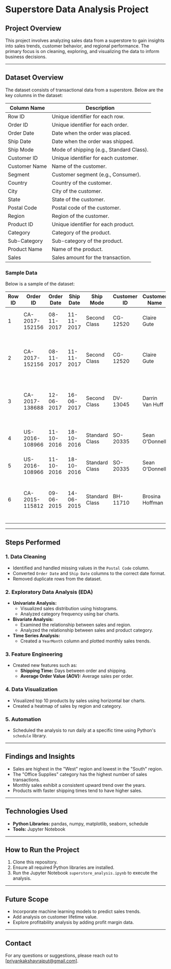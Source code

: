 # Superstore Data Analysis Project

## Project Overview
This project involves analyzing sales data from a superstore to gain insights into sales trends, customer behavior, and regional performance. The primary focus is on cleaning, exploring, and visualizing the data to inform business decisions.

---

## Dataset Overview
The dataset consists of transactional data from a superstore. Below are the key columns in the dataset:

| Column Name     | Description                              |
|-----------------|------------------------------------------|
| Row ID          | Unique identifier for each row.         |
| Order ID        | Unique identifier for each order.       |
| Order Date      | Date when the order was placed.         |
| Ship Date       | Date when the order was shipped.        |
| Ship Mode       | Mode of shipping (e.g., Standard Class).|
| Customer ID     | Unique identifier for each customer.    |
| Customer Name   | Name of the customer.                   |
| Segment         | Customer segment (e.g., Consumer).      |
| Country         | Country of the customer.                |
| City            | City of the customer.                   |
| State           | State of the customer.                  |
| Postal Code     | Postal code of the customer.            |
| Region          | Region of the customer.                 |
| Product ID      | Unique identifier for each product.     |
| Category        | Category of the product.                |
| Sub-Category    | Sub-category of the product.            |
| Product Name    | Name of the product.                    |
| Sales           | Sales amount for the transaction.       |

### Sample Data
Below is a sample of the dataset:

| Row ID | Order ID        | Order Date | Ship Date | Ship Mode       | Customer ID | Customer Name      | Segment     | Country       | City          | State       | Postal Code | Region | Product ID       | Category        | Sub-Category | Product Name                                                            | Sales   |
|--------|-----------------|------------|-----------|-----------------|-------------|--------------------|-------------|---------------|---------------|-------------|-------------|--------|------------------|-----------------|-------------|------------------------------------------------------------------------|---------|
| 1      | CA-2017-152156 | 08-11-2017 | 11-11-2017 | Second Class    | CG-12520    | Claire Gute       | Consumer    | United States | Henderson     | Kentucky    | 42420       | South  | FUR-BO-10001798  | Furniture       | Bookcases   | Bush Somerset Collection Bookcase                                     | 261.96  |
| 2      | CA-2017-152156 | 08-11-2017 | 11-11-2017 | Second Class    | CG-12520    | Claire Gute       | Consumer    | United States | Henderson     | Kentucky    | 42420       | South  | FUR-CH-10000454  | Furniture       | Chairs      | Hon Deluxe Fabric Upholstered Stacking Chairs, Rounded Back           | 731.94  |
| 3      | CA-2017-138688 | 12-06-2017 | 16-06-2017 | Second Class    | DV-13045    | Darrin Van Huff   | Corporate   | United States | Los Angeles   | California  | 90036       | West   | OFF-LA-10000240  | Office Supplies | Labels      | Self-Adhesive Address Labels for Typewriters by Universal             | 14.62   |
| 4      | US-2016-108966 | 11-10-2016 | 18-10-2016 | Standard Class  | SO-20335    | Sean O'Donnell    | Consumer    | United States | Fort Lauderdale| Florida     | 33311       | South  | FUR-TA-10000577  | Furniture       | Tables      | Bretford CR4500 Series Slim Rectangular Table                         | 957.58  |
| 5      | US-2016-108966 | 11-10-2016 | 18-10-2016 | Standard Class  | SO-20335    | Sean O'Donnell    | Consumer    | United States | Fort Lauderdale| Florida     | 33311       | South  | OFF-ST-10000760  | Office Supplies | Storage     | Eldon Fold 'N Roll Cart System                                        | 22.37   |
| 6      | CA-2015-115812 | 09-06-2015 | 14-06-2015 | Standard Class  | BH-11710    | Brosina Hoffman   | Consumer    | United States | Los Angeles   | California  | 90032       | West   | FUR-FU-10001487  | Furniture       | Furnishings | Eldon Expressions Wood and Plastic Desk Accessories, Cherry Wood      | 48.86   |

---

## Steps Performed

### 1. Data Cleaning
- Identified and handled missing values in the `Postal Code` column.
- Converted `Order Date` and `Ship Date` columns to the correct date format.
- Removed duplicate rows from the dataset.

### 2. Exploratory Data Analysis (EDA)
- **Univariate Analysis:**
  - Visualized sales distribution using histograms.
  - Analyzed category frequency using bar charts.
- **Bivariate Analysis:**
  - Examined the relationship between sales and region.
  - Analyzed the relationship between sales and product category.
- **Time Series Analysis:**
  - Created a `YearMonth` column and plotted monthly sales trends.

### 3. Feature Engineering
- Created new features such as:
  - **Shipping Time:** Days between order and shipping.
  - **Average Order Value (AOV):** Average sales per order.

### 4. Data Visualization
- Visualized top 10 products by sales using horizontal bar charts.
- Created a heatmap of sales by region and category.

### 5. Automation
- Scheduled the analysis to run daily at a specific time using Python's `schedule` library.

---

## Findings and Insights
- Sales are highest in the "West" region and lowest in the "South" region.
- The "Office Supplies" category has the highest number of sales transactions.
- Monthly sales exhibit a consistent upward trend over the years.
- Products with faster shipping times tend to have higher sales.

---

## Technologies Used
- **Python Libraries:** pandas, numpy, matplotlib, seaborn, schedule
- **Tools:** Jupyter Notebook

---

## How to Run the Project
1. Clone this repository.
2. Ensure all required Python libraries are installed.
3. Run the Jupyter Notebook `superstore_analysis.ipynb` to execute the analysis.

---

## Future Scope
- Incorporate machine learning models to predict sales trends.
- Add analysis on customer lifetime value.
- Explore profitability analysis by adding profit margin data.

---

## Contact
For any questions or suggestions, please reach out to [priyankakshayrajput@gmail.com].

